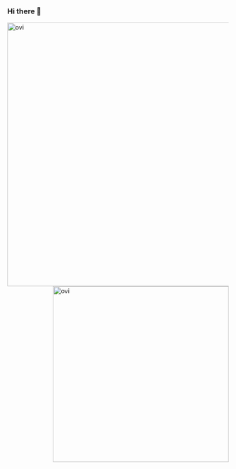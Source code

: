 ### Hi there 👋
<p>
<img align="left" src="https://github-readme-stats.vercel.app/api?username=dariusdinu&show_icons=true&theme=gruvbox" width="600" alt="ovi">
</p>
<p>&nbsp;
<img alt="ovi" height="400" align="right" src="https://github-readme-stats.vercel.app/api/top-langs/?username=dariusdinu&layout=compact&theme=gruvbox">
</p>


<!--
**dariusdinu/dariusdinu** is a ✨ _special_ ✨ repository because its `README.md` (this file) appears on your GitHub profile.
<div align="center">![Anurag's GitHub stats](https://github-readme-stats.vercel.app/api?username=dariusdinu&show_icons=true&theme=gruvbox)</div>
<div align="center"> [![Top Langs]()](https://github.com/anuraghazra/github-readme-stats)</div>
Here are some ideas to get you started:

- 🔭 I’m currently working on ...
- 🌱 I’m currently learning ...
- 👯 I’m looking to collaborate on ...
- 🤔 I’m looking for help with ...
- 💬 Ask me about ...
- 📫 How to reach me: ...
- 😄 Pronouns: ...
- ⚡ Fun fact: ...
-->
